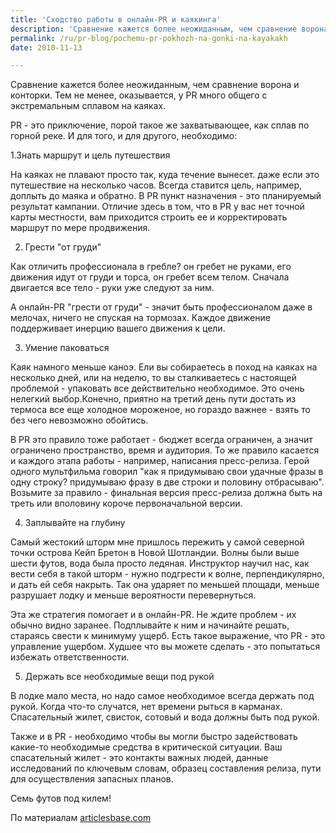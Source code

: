 ```yaml
---
title: 'Сходство работы в онлайн-PR и каякинга'
description: 'Сравнение кажется более неожиданным, чем сравнение ворона и конторки. Тем не менее, оказывается, у PR много общего с экстремальным сплавом на каяках.'
permalink: /ru/pr-blog/pochemu-pr-pokhozh-na-gonki-na-kayakakh
date: 2010-11-13

---
```


Сравнение кажется более неожиданным, чем сравнение ворона и конторки. Тем не менее, оказывается, у PR много общего с экстремальным сплавом на каяках.

PR - это приключение, порой такое же захватывающее, как сплав по горной реке. И для того, и для другого, необходимо:

1.Знать маршрут и цель путешествия

На каяках не плавают просто так, куда течение вынесет. даже если это путешествие на несколько часов. Всегда ставится цель, например, доплыть до маяка и обратно. В PR пункт назначения - это планируемый результат кампании. Отличие здесь в том, что в PR у вас нет точной карты местности, вам приходится строить ее и корректировать маршрут по мере продвижения.

2. Грести "от груди"

Как отличить профессионала в гребле? он гребет не руками, его движения идут от груди и торса, он гребет всем телом. Сначала двигается все тело - руки уже следуют за ним.

А онлайн-PR "грести от груди" - значит быть профессионалом даже в мелочах, ничего не спуская на тормозах. Каждое движение поддерживает инерцию вашего движения к цели.

3. Умение паковаться

Каяк намного меньше каноэ. Ели вы собираетесь в поход на каяках на несколько дней, или на неделю, то вы сталкиваетесь с настоящей проблемой - упаковать все действительно необходимое. Это очень нелегкий выбор.Конечно, приятно на третий день пути достать из термоса все еще холодное мороженое, но гораздо важнее - взять то без чего невозможно обойтись.

В PR это правило тоже работает - бюджет всегда ограничен, а значит ограничено пространство, время и аудитория. То же правило касается и каждого этапа работы - например, написания пресс-релиза. Герой одного мультфильма говорил "как я придумываю свои удачные фразы в одну строку? придумываю фразу в две строки и половину отбрасываю". Возьмите за правило - финальная версия пресс-релиза должна быть на треть или вполовину короче первоначальной версии.

4. Заплывайте на глубину

Самый жестокий шторм мне пришлось пережить у самой северной точки острова Кейп Бретон в Новой Шотландии. Волны были выше шести футов, вода была просто ледяная. Инструктор научил нас, как вести себя в такой шторм - нужно подгрести к волне, перпендикулярно, и дать ей себя накрыть. Так она ударяет по меньшей площади, меньше разрушает лодку и меньше вероятности перевернуться.

Эта же стратегия помогает и в онлайн-PR. Не ждите проблем - их обычно видно заранее. Подплывайте к ним и начинайте решать, стараясь свести к минимуму ущерб. Есть такое выражение, что PR - это управление ущербом. Худшее что вы можете сделать - это попытаться избежать ответственности.

5. Держать все необходимые вещи под рукой

В лодке мало места, но надо самое необходимое всегда держать под рукой. Когда что-то случатся, нет времени рыться в карманах. Спасательный жилет, свисток, сотовый и вода должны быть под рукой.

Также и в PR - необходимо чтобы вы могли быстро задействовать какие-то необходимые средства в критической ситуации. Ваш спасательный жилет - это контакты важных людей, данные исследований по ключевым словам, образец составления релиза,  пути для осуществления запасных планов.

Семь футов под килем!

По материалам  <a href="https://www.articlesbase.com/press-releases-articles/online-pr-like-kayaking-5-truths-they-have-in-common-3023854.html">articlesbase.com</a>

